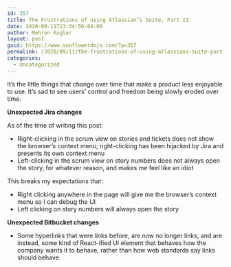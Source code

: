 ```yaml
---
id: 357
title: The Frustrations of using Atlassian’s Suite, Part II
date: 2020-09-11T13:34:56-04:00
author: Mehron Kugler
layout: post
guid: https://www.sunflowerdojo.com/?p=357
permalink: /2020/09/11/the-frustrations-of-using-atlassians-suite-part-ii/
categories:
  - Uncategorized
---
```

It&#8217;s the little things that change over time that make a product less enjoyable to use. It&#8217;s sad to see users&#8217; control and freedom being slowly eroded over time.

**Unexpected Jira changes**

As of the time of writing this post:

  * Right-clicking in the scrum view on stories and tickets does not show the browser&#8217;s context menu; right-clicking has been hijacked by Jira and presents its own context menu
  * Left-clicking in the scrum view on story numbers does not always open the story, for whatever reason, and makes me feel like an idiot

This breaks my expectations that:

  * Right clicking anywhere in the page will give me the browser&#8217;s context menu so I can debug the UI
  * Left clicking on story numbers will always open the story

**Unexpected Bitbucket changes**

  * Some hyperlinks that were links before, are now no longer links, and are instead, some kind of React-ified UI element that behaves how the company wants it to behave, rather than how web standards say links should behave.